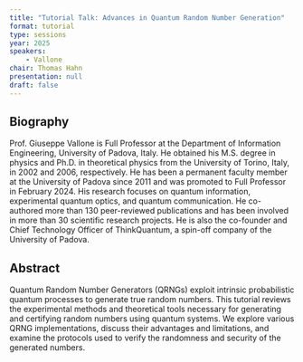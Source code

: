 ```yaml
---
title: "Tutorial Talk: Advances in Quantum Random Number Generation"
format: tutorial
type: sessions
year: 2025
speakers:
    - Vallone
chair: Thomas Hahn
presentation: null
draft: false
---
```


## Biography

Prof. Giuseppe Vallone is Full Professor at the Department of Information Engineering, University of Padova, Italy. He obtained his M.S. degree in physics and Ph.D. in theoretical physics from the University of Torino, Italy, in 2002 and 2006, respectively. He has been a permanent faculty member at the University of Padova since 2011 and was promoted to Full Professor in February 2024. His research focuses on quantum information, experimental quantum optics, and quantum communication. He co-authored more than 130 peer-reviewed publications and has been involved in more than 30 scientific research projects. He is also the co-founder and Chief Technology Officer of ThinkQuantum, a spin-off company of the University of Padova.

## Abstract

Quantum Random Number Generators (QRNGs) exploit intrinsic probabilistic quantum processes to generate true random numbers. This tutorial reviews the experimental methods and theoretical tools necessary for generating and certifying random numbers using quantum systems. We explore various QRNG implementations, discuss their advantages and limitations, and examine the protocols used to verify the randomness and security of the generated numbers.
